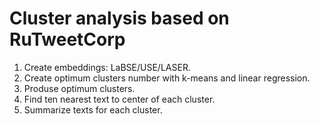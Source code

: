 # Cluster analysis based on RuTweetCorp
1. Create embeddings: LaBSE/USE/LASER.
2. Create optimum clusters number with k-means and linear regression.
3. Produse optimum clusters.
4. Find ten nearest text to center of each cluster.
5. Summarize texts for each cluster.